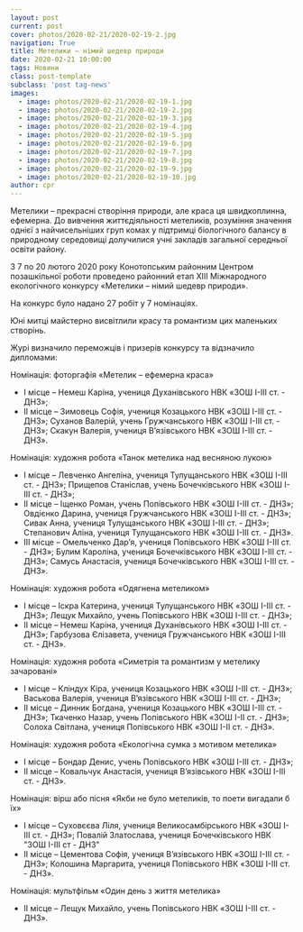 ```yaml
---
layout: post
current: post
cover: photos/2020-02-21/2020-02-19-2.jpg
navigation: True
title: Метелики – німий шедевр природи
date: 2020-02-21 10:00:00
tags: Новини
class: post-template
subclass: 'post tag-news'
images:
  - image: photos/2020-02-21/2020-02-19-1.jpg
  - image: photos/2020-02-21/2020-02-19-2.jpg
  - image: photos/2020-02-21/2020-02-19-3.jpg
  - image: photos/2020-02-21/2020-02-19-4.jpg
  - image: photos/2020-02-21/2020-02-19-5.jpg
  - image: photos/2020-02-21/2020-02-19-6.jpg
  - image: photos/2020-02-21/2020-02-19-7.jpg
  - image: photos/2020-02-21/2020-02-19-8.jpg
  - image: photos/2020-02-21/2020-02-19-9.jpg
  - image: photos/2020-02-21/2020-02-19-10.jpg
author: cpr
---
```


Метелики – прекрасні створіння природи, але краса ця швидкоплинна, ефемерна. До вивчення життєдіяльності метеликів, розуміння значення однієї з найчисельніших груп комах у підтримці біологічного балансу в природному середовищі долучилися учні закладів загальної середньої освіти району.

З 7 по 20 лютого 2020 року Конотопським районним Центром позашкільної роботи проведено районний етап ХІІІ Міжнародного екологічного конкурсу «Метелики – німий шедевр природи».

На конкурс було надано 27 робіт у 7 номінаціях.

Юні митці майстерно висвітлили красу та романтизм цих маленьких створінь.

Журі визначило переможців і призерів конкурсу та відзначило дипломами:

Номінація: фоторгафія «Метелик – ефемерна краса»

 - І місце – Немеш Каріна, учениця Духанівського НВК «ЗОШ І-ІІІ ст. - ДНЗ»;
 - ІІ місце – Зимовець Софія, учениця Козацького НВК «ЗОШ І-ІІІ ст. - ДНЗ»; Суханов Валерій, учень Гружчанського НВК «ЗОШ І-ІІІ ст. - ДНЗ»; Скакун Валерія, учениця В’язівського НВК «ЗОШ І-ІІІ ст. - ДНЗ».

Номінація: художня робота «Танок метелика над весняною лукою»

 - І місце – Левченко Ангеліна, учениця Тулущанського НВК «ЗОШ І-ІІІ ст. - ДНЗ»; Прищепов Станіслав, учень Бочечківського НВК «ЗОШ І-ІІІ ст. - ДНЗ»;
 - ІІ місце – Іщенко Роман, учень Попівського НВК «ЗОШ І-ІІІ ст. - ДНЗ»; Овдієнко Дарина, учениця Гружчанського НВК «ЗОШ І-ІІІ ст. - ДНЗ»; Сивак Анна, учениця Тулущанського НВК «ЗОШ І-ІІІ ст. - ДНЗ»; Степанович Аліна, учениця Тулущанського НВК «ЗОШ І-ІІІ ст. - ДНЗ».
 - ІІІ місце – Омельченко Дар’я, учениця Попівського НВК «ЗОШ І-ІІІ ст. - ДНЗ»; Булим Кароліна, учениця Бочечківського НВК «ЗОШ І-ІІІ ст. - ДНЗ»; Самусь Анастасія, учениця Бочечківського НВК «ЗОШ І-ІІІ ст. - ДНЗ».

Номінація: художня робота «Одягнена метеликом»

 - І місце – Іскра Катерина, учениця Тулущанського НВК «ЗОШ І-ІІІ ст. - ДНЗ»; Лещук Михайло, учень Попівського НВК «ЗОШ І-ІІІ ст. - ДНЗ»;
 - ІІ місце – Немеш Каріна, учениця Духанівського НВК «ЗОШ І-ІІІ ст. - ДНЗ»; Гарбузова Єлізавета, учениця Гружчанського НВК «ЗОШ І-ІІІ ст. - ДНЗ».

Номінація: художня робота «Симетрія та романтизм у метелику зачаровані»

 - І місце – Кліндух Кіра, учениця Козацького НВК «ЗОШ І-ІІІ ст. - ДНЗ»; Васькова Валерія, учениця В’язівського НВК «ЗОШ І-ІІІ ст. - ДНЗ»;
 - ІІ місце – Динник Богдана, учениця Козацького НВК «ЗОШ І-ІІІ ст. - ДНЗ»; Ткаченко Назар, учень Попівського НВК «ЗОШ І-ІІ ст. - ДНЗ»; Солоха Світлана, учениця Попівського НВК «ЗОШ І-ІІ ст. - ДНЗ».

Номінація: художня робота «Екологічна сумка з мотивом метелика»

 - І місце – Бондар Денис, учень Попівського НВК «ЗОШ І-ІІІ ст. - ДНЗ»;
 - ІІ місце – Ковальчук Анастасія, учениця В’язівського НВК «ЗОШ І-ІІІ ст. - ДНЗ».

Номінація: вірш або пісня «Якби не було метеликів, то поети вигадали б їх»

 - І місце – Суховєєва Ліля, учениця Великосамбірського НВК «ЗОШ І-ІІІ ст. - ДНЗ»; Повалій Златослава, учениця Бочечківського НВК "ЗОШ І-ІІІ ст - ДНЗ"
 - ІІ місце – Цементова Софія, учениця В’язівського НВК «ЗОШ І-ІІІ ст. - ДНЗ»; Колошина Маргарита, учениця Попівського НВК «ЗОШ І-ІІІ ст. - ДНЗ».

Номінація: мультфільм «Один день з життя метелика»

 - ІІ місце – Лещук Михайло, учень Попівського НВК «ЗОШ І-ІІІ ст. - ДНЗ».
